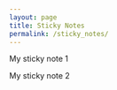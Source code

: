 ```yaml
---
layout: page
title: Sticky Notes
permalink: /sticky_notes/
---
```


My sticky note 1

My sticky note 2
